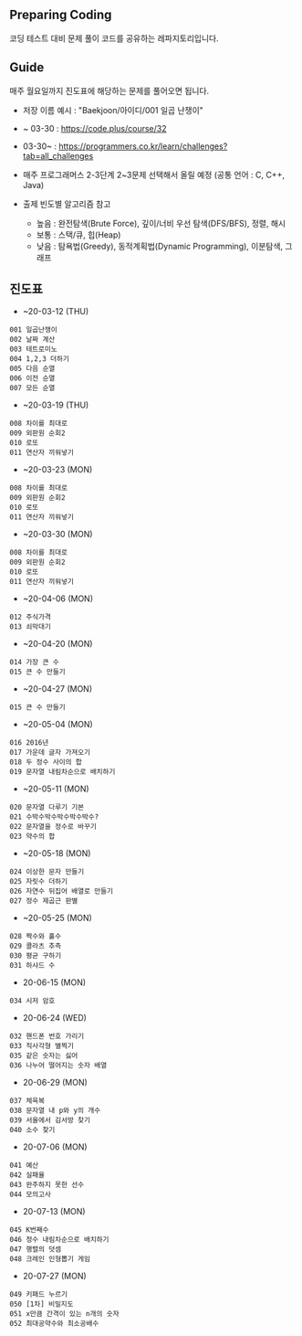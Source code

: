## Preparing Coding 
코딩 테스트 대비 문제 풀이 코드를 공유하는 레파지토리입니다.

## Guide
매주 월요일까지 진도표에 해당하는 문제를 풀어오면 됩니다.
- 저장 이름 예시 : "Baekjoon/아이디/001 일곱 난쟁이"

- ~ 03-30 : https://code.plus/course/32
- 03-30~ : https://programmers.co.kr/learn/challenges?tab=all_challenges
- 매주 프로그래머스 2-3단계 2~3문제 선택해서 올릴 예정 (공통 언어 : C, C++, Java)
- 출제 빈도별 알고리즘 참고
  - 높음 : 완전탐색(Brute Force), 깊이/너비 우선 탐색(DFS/BFS), 정렬, 해시
  - 보통 : 스택/큐, 힙(Heap)
  - 낮음 : 탐욕법(Greedy), 동적계획법(Dynamic Programming), 이분탐색, 그래프

## 진도표
- ~20-03-12 (THU)
```
001 일곱난쟁이
002 날짜 계산
003 테트로미노
004 1,2,3 더하기
005 다음 순열
006 이전 순열
007 모든 순열
```
- ~20-03-19 (THU)
```
008 차이를 최대로
009 외판원 순회2
010 로또
011 연산자 끼워넣기
```

- ~20-03-23 (MON)
```
008 차이를 최대로
009 외판원 순회2
010 로또
011 연산자 끼워넣기
```

- ~20-03-30 (MON)
```
008 차이를 최대로
009 외판원 순회2
010 로또
011 연산자 끼워넣기
```

- ~20-04-06 (MON)
```
012 주식가격
013 쇠막대기
```

- ~20-04-20 (MON)
```
014 가장 큰 수
015 큰 수 만들기
```

- ~20-04-27 (MON)
```
015 큰 수 만들기
```

- ~20-05-04 (MON)
```
016 2016년
017 가운데 글자 가져오기
018 두 정수 사이의 합
019 문자열 내림차순으로 배치하기
```

- ~20-05-11 (MON)
```
020 문자열 다루기 기본
021 수박수박수박수박수박수?
022 문자열을 정수로 바꾸기
023 약수의 합
```

- ~20-05-18 (MON)
```
024 이상한 문자 만들기
025 자릿수 더하기
026 자연수 뒤집어 배열로 만들기
027 정수 제곱근 판별
```

- ~20-05-25 (MON)
```
028 짝수와 홀수
029 콜라츠 추측
030 평균 구하기
031 하샤드 수
```

- 20-06-15 (MON)
```
034 시저 암호
```

- 20-06-24 (WED)
```
032 핸드폰 번호 가리기
033 직사각형 별찍기
035 같은 숫자는 싫어
036 나누어 떨어지는 숫자 배열
```

- 20-06-29 (MON)
```
037 체육복
038 문자열 내 p와 y의 개수
039 서울에서 김서방 찾기
040 소수 찾기
```


- 20-07-06 (MON)
```
041 예산
042 실패율
043 완주하지 못한 선수
044 모의고사
```

- 20-07-13 (MON)
```
045 K번째수
046 정수 내림차순으로 배치하기
047 행렬의 덧셈
048 크레인 인형뽑기 게임
```

- 20-07-27 (MON)
```
049 키패드 누르기
050 [1차] 비밀지도
051 x만큼 간격이 있는 n개의 숫자
052 최대공약수와 최소공배수
```
